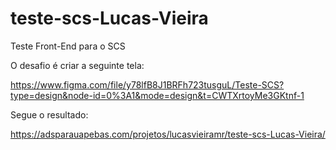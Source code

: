 # teste-scs-Lucas-Vieira
Teste Front-End para o SCS

O desafio é criar a seguinte tela:

https://www.figma.com/file/y78lfB8J1BRFh723tusguL/Teste-SCS?type=design&node-id=0%3A1&mode=design&t=CWTXrtoyMe3GKtnf-1

Segue o resultado:

https://adsparauapebas.com/projetos/lucasvieiramr/teste-scs-Lucas-Vieira/
